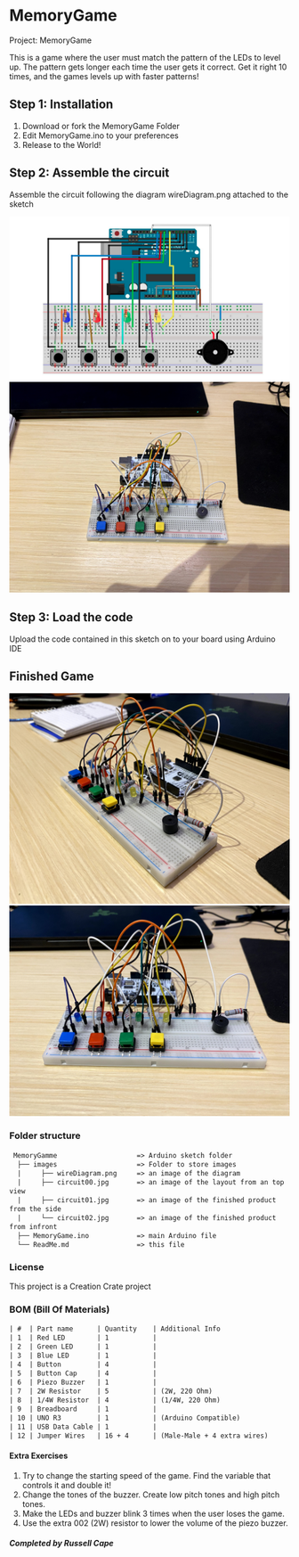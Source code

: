 # MemoryGame

Project: MemoryGame

This is a game where the user must match the pattern of the LEDs to level up. 
The pattern gets longer each time the user gets it correct. 
Get it right 10 times, and the games levels up with faster patterns!

## Step 1: Installation

1. Download or fork the MemoryGame Folder
2. Edit MemoryGame.ino to your preferences
3. Release to the World!

## Step 2: Assemble the circuit

Assemble the circuit following the diagram wireDiagram.png attached to the sketch

![Wire diagram](/images/wireDiagram.png)
![Circuit overview](/images/circuit00.jpg)

## Step 3: Load the code

Upload the code contained in this sketch on to your board using Arduino IDE

## Finished Game

![Circuit side view](/images/circuit01.jpg)
![Circuit front view](/images/circuit02.jpg)

### Folder structure

```
 MemoryGamme                    => Arduino sketch folder
  ├── images                    => Folder to store images
  |     ├── wireDiagram.png     => an image of the diagram
  |     ├── circuit00.jpg       => an image of the layout from an top view
  |     ├── circuit01.jpg       => an image of the finished product from the side
  |     └── circuit02.jpg       => an image of the finished product from infront
  ├── MemoryGame.ino            => main Arduino file
  └── ReadMe.md                 => this file
```

### License

This project is a Creation Crate project

### BOM (Bill Of Materials)

```
| #  | Part name      | Quantity    | Additional Info
| 1  | Red LED        | 1           |
| 2  | Green LED      | 1           |
| 3  | Blue LED       | 1           |
| 4  | Button         | 4           |
| 5  | Button Cap     | 4           |
| 6  | Piezo Buzzer   | 1           |
| 7  | 2W Resistor    | 5           | (2W, 220 Ohm)
| 8  | 1/4W Resistor  | 4           | (1/4W, 220 Ohm)
| 9  | Breadboard     | 1           |
| 10 | UNO R3         | 1           | (Arduino Compatible)
| 11 | USB Data Cable | 1           |
| 12 | Jumper Wires   | 16 + 4      | (Male-Male + 4 extra wires)
```

#### Extra Exercises

1. Try to change the starting speed of the game. Find the variable that controls it and double it!
2. Change the tones of the buzzer. Create low pitch tones and high pitch tones.
3. Make the LEDs and buzzer blink 3 times when the user loses the game.
4. Use the extra 002 (2W) resistor to lower the volume of the piezo buzzer.


##### Completed by Russell Cape
